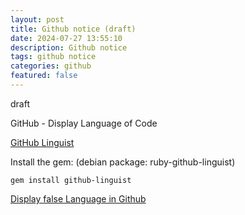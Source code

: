 ```yaml
---
layout: post
title: Github notice (draft)
date: 2024-07-27 13:55:10
description: Github notice
tags: github notice
categories: github
featured: false
---
```


draft 

GitHub - Display Language of Code 

[GitHub Linguist]: https://github.com/github/linguist "https://github.com/github/linguist"
[GitHub Linguist]

Install the gem: (debian package: ruby-github-linguist)
```
gem install github-linguist
```

[Display false Language in Github]: https://stackoverflow.com/questions/42544813/paths-not-excluded-from-github-language-statistics "https://stackoverflow.com/questions/42544813/paths-not-excluded-from-github-language-statistics"
[Display false Language in Github]




